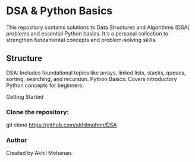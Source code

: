 # DSA & Python Basics
This repository contains solutions to Data Structures and Algorithms (DSA) problems and essential Python basics. It's a personal collection to strengthen fundamental concepts and problem-solving skills.

## Structure
DSA: Includes foundational topics like arrays, linked lists, stacks, queues, sorting, searching, and recursion.
Python Basics: Covers introductory Python concepts for beginners.

Getting Started
### Clone the repository:
git clone https://github.com/akhilmohnn/DSA
### Author
Created by Akhil Mohanan.
